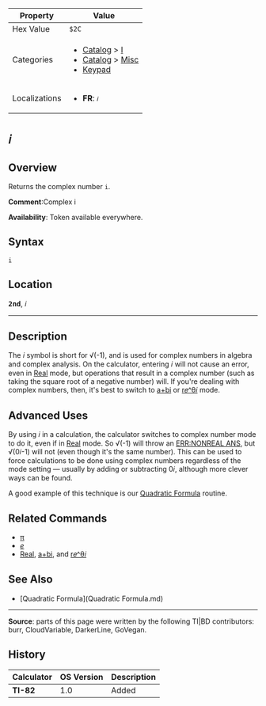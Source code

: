 | Property      | Value |
|---------------|-------|
| Hex Value     | `$2C`|
| Categories    | <ul><li>[Catalog](<../categories/Catalog.md>) > [I](<../categories/Catalog.md#I>)</li><li>[Catalog](<../categories/Catalog.md>) > [Misc](<../categories/Catalog.md#Misc>)</li><li>[Keypad](<../categories/Keypad.md>)</li></ul> |
| Localizations | <ul><li><b>FR</b>: `𝑖`</li></ul> |

# `𝑖`

## Overview
Returns the complex number `i`.

<b>Comment</b>:Complex i

<b>Availability</b>: Token available everywhere.

## Syntax
`i`

## Location
<tt><kbd><b>2nd</b></kbd></tt>, <kbd>𝑖</kbd>
<hr>

## Description

The 𝑖 symbol is short for √(-1), and is used for complex numbers in algebra and complex analysis. On the calculator, entering 𝑖 will not cause an error, even in [Real](real-mode) mode, but operations that result in a complex number (such as taking the square root of a negative number) will. If you're dealing with complex numbers, then, it's best to switch to [a+bi](a-bi) or [r𝑒^θ𝑖](re-thetai) mode.

## Advanced Uses

By using 𝑖 in a calculation, the calculator switches to complex number mode to do it, even if in [Real](real-mode) mode. So √(-1) will throw an [ERR:NONREAL ANS](errors#nonrealans), but √(0𝑖-1) will not (even though it's the same number). This can be used to force calculations to be done using complex numbers regardless of the mode setting — usually by adding or subtracting 0𝑖, although more clever ways can be found.

A good example of this technique is our [Quadratic Formula](quadratic-formula) routine.

## Related Commands

*   [π](π.md)
*   _[e](e.md)_
*   [Real](real-mode), [a+bi](a-bi), and [r𝑒^θ𝑖](re-thetai)

## See Also

*   [Quadratic Formula](Quadratic Formula.md)

* * *

**Source**: parts of this page were written by the following TI|BD contributors: burr, CloudVariable, DarkerLine, GoVegan.

## History
| Calculator | OS Version | Description |
|------------|------------|-------------|
| <b>TI-82</b> | 1.0 | Added |


